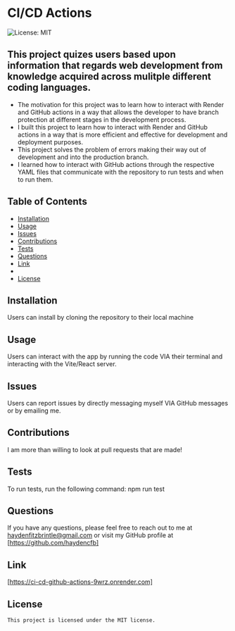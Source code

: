 
  # CI/CD Actions
  ![License: MIT](https://img.shields.io/badge/License-MIT-yellow.svg)

  ## This project quizes users based upon information that regards web development from knowledge acquired across mulitple different coding languages.

  - The motivation for this project was to learn how to interact with Render and GitHub actions in a way that allows the developer to have branch protection at different stages in the development process.
  - I built this project to learn how to interact with Render and GitHub actions in a way that is more efficient and effective for development and deployment purposes.
  - This project solves the problem of errors making their way out of development and into the production branch.
  - I learned how to interact with GitHub actions through the respective YAML files that communicate with the repository to run tests and when to run them.

  ## Table of Contents
  - [Installation](#installation)
  - [Usage](#usage)
  - [Issues](#issues)
  - [Contributions](#contributions)
  - [Tests](#tests)
  - [Questions](#questions)
  - [Link](#link)
  - 
 - [License](#license)

  ## Installation
  Users can install by cloning the repository to their local machine

  ## Usage
  Users can interact with the app by running the code VIA their terminal and interacting with the Vite/React server.

  ## Issues
  Users can report issues by directly messaging myself VIA GitHub messages or by emailing me.

  ## Contributions
  I am more than willing to look at pull requests that are made!

  ## Tests
  To run tests, run the following command: npm run test

  ## Questions
  If you have any questions, please feel free to reach out to me at haydenfitzbrintle@gmail.com or visit my GitHub profile at [https://github.com/haydencfb]

  ## Link
  [https://ci-cd-github-actions-9wrz.onrender.com]

  ## License
    This project is licensed under the MIT license.
